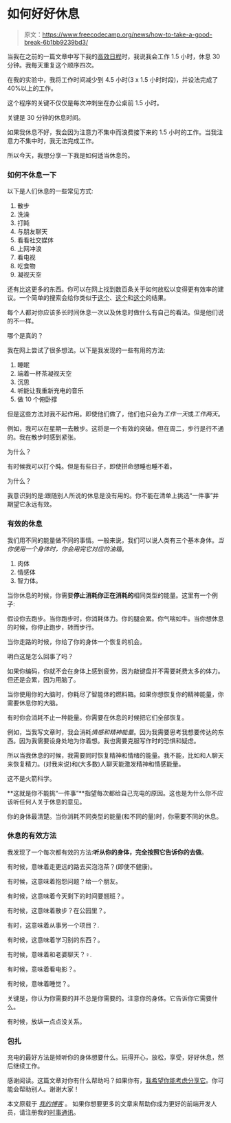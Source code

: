 # 如何好好休息

> 原文：<https://www.freecodecamp.org/news/how-to-take-a-good-break-6b1bb9239bd3/>

当我在之前的一篇文章中写下我的[高效日程](https://zellwk.com/blog/becoming-more-productive-while-working-less/)时，我说我会工作 1.5 小时，休息 30 分钟。我每天重复这个顺序四次。

在我的实验中，我将工作时间减少到 4.5 小时(3 x 1.5 小时时段)，并设法完成了 40%以上的工作。

这个程序的关键不仅仅是每次冲刺坐在办公桌前 1.5 小时。

关键是 30 分钟的休息时间。

如果我休息不好，我会因为注意力不集中而浪费接下来的 1.5 小时的工作。当我注意力不集中时，我无法完成工作。

所以今天，我想分享一下我是如何适当休息的。

### 如何不休息一下

以下是人们休息的一些常见方式:

1.  散步
2.  洗澡
3.  打盹
4.  与朋友聊天
5.  看看社交媒体
6.  上网冲浪
7.  看电视
8.  吃食物
9.  凝视天空

还有比这更多的东西。你可以在网上找到数百条关于如何放松以变得更有效率的建议。一个简单的搜索会给你类似于[这个](https://lifehacker.com/50-ways-to-relax-without-spending-a-dime-1788301034)、[这个](https://socialtriggers.com/why-you-need-to-take-more-breaks-and-how-to-do-it/)和[这个](https://www.fastcompany.com/40475204/youre-taking-breaks-the-wrong-way-heres-how-to-fix-that)的结果。

每个人都对你应该多长时间休息一次以及休息时做什么有自己的看法。但是他们说的不一样。

哪个是真的？

我在网上尝试了很多想法。以下是我发现的一些有用的方法:

1.  睡眠
2.  端着一杯茶凝视天空
3.  沉思
4.  听能让我重新充电的音乐
5.  做 10 个俯卧撑

但是这些方法对我不起作用。即使他们做了，他们也只会为*工作一天*或*工作两天*。

例如，我可以在星期一去散步。这将是一个有效的突破。但在周二，步行是行不通的。我在散步时感到紧张。

为什么？

有时候我可以打个盹。但是有些日子，即使拼命想睡也睡不着。

为什么？

我意识到的是:跟随别人所说的休息是没有用的。你不能在清单上挑选“一件事”并期望它永远有效。

### 有效的休息

我们用不同的能量做不同的事情。一般来说，我们可以说人类有三个基本身体。*当你使用一个身体时，你会用完它对应的油箱*。

1.  肉体
2.  情感体
3.  智力体。

当你休息的时候，你需要**停止消耗你正在消耗的**相同类型的能量。这里有一个例子:

假设你去跑步。当你跑步时，你消耗体力。你的腿会累。你气喘如牛。当你想休息的时候，你停止跑步，转而步行。

当你走路的时候，你给了你的身体一个恢复的机会。

明白这是怎么回事了吗？

如果你编码，你就不会在身体上感到疲劳，因为敲键盘并不需要耗费太多的体力。但还是会累，因为用脑了。

当你使用你的大脑时，你耗尽了智能体的燃料箱。如果你想恢复你的精神能量，你需要休息你的大脑。

有时你会消耗不止一种能量。你需要在休息的时候把它们全部恢复。

例如，当我写文章时，我会消耗*情感和精神能量*。因为我需要思考我想要传达的东西。因为我需要设身处地为你着想。我也需要克服写作时的恐惧和疑虑。

所以当我休息的时候，我需要同时恢复精神和情绪的能量。我不能，比如和人聊天来恢复精力。(对我来说)和(大多数)人聊天能激发精神和情感能量。

这不是火箭科学。

**这就是你不能挑“一件事”**指望每次都给自己充电的原因。这也是为什么你不应该听任何人关于休息的意见。

你的身体最清楚。当你消耗不同类型的能量(和不同的量)时，你需要不同的休息。

### 休息的有效方法

我发现了一个每次都有效的方法:**听从你的身体，完全按照它告诉你的去做**。

有时候，意味着走更远的路去买泡泡茶？(即使不健康)。

有时候，这意味着抱怨问题？给一个朋友。

有时候，这意味着今天剩下的时间要翘班？。

有时候，这意味着散步？在公园里？。

有时，这意味着从事另一个项目？️.

有时候，这意味着学习别的东西？。

有时候，意味着和老婆聊天？‍♀️.

有时候，意味着看电影？。

有时候，意味着睡觉？。

关键是，你认为你需要的并不总是你需要的。注意你的身体。它告诉你它需要什么。

有时候，放纵一点点没关系。

### 包扎

充电的最好方法是倾听你的身体想要什么。玩得开心，放松，享受，好好休息，然后继续工作。

感谢阅读。这篇文章对你有什么帮助吗？如果你有，[我希望你能考虑分享它](http://twitter.com/share?text=How%20to%20take%20a%20good%20break%20by%20@zellwk%20?%20&url=https://zellwk.com/blog/break/&hashtags=)。你可能会帮助别人。谢谢大家！

本文原载于 [*我的博客*](https://zellwk.com/blog/break/) 。
如果你想要更多的文章来帮助你成为更好的前端开发人员，请注册我的[时事通讯](https://zellwk.com/)。